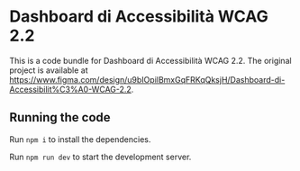 
  # Dashboard di Accessibilità WCAG 2.2

  This is a code bundle for Dashboard di Accessibilità WCAG 2.2. The original project is available at https://www.figma.com/design/u9bIOpilBmxGqFRKqQksjH/Dashboard-di-Accessibilit%C3%A0-WCAG-2.2.

  ## Running the code

  Run `npm i` to install the dependencies.

  Run `npm run dev` to start the development server.
  